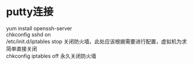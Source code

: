 # putty连接

yum install openssh-server  
chkconfig sshd on  
/etc/init.d/iptables stop  关闭防火墙，此处应该根据需要进行配置，虚拟机为求简单直接关闭  
chkconfig iptables off 永久关闭防火墙  

